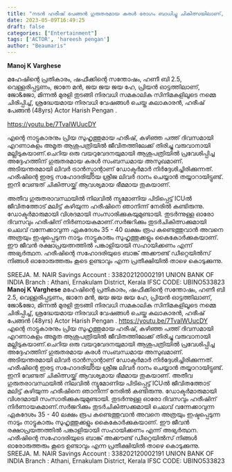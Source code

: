 ```yaml
---
title: "നടൻ ഹരീഷ് പേങ്ങൻ ഗുരുതരമായ കരൾ രോഗം ബാധിച്ചു ചികിത്സയിലാണ്, ഈ ജീവൻ രക്ഷാപ്രയത്നത്തിൽ പങ്കാളിയാകാം"
date: 2023-05-09T16:49:25
draft: false
categories: ["Entertainment"]
tags: ['ACTOR', 'hareesh pengan']
author: "Beaumaris"
---
```


<strong>Manoj K Varghese</strong>

മഹേഷിന്റെ പ്രതികാരം, ഷഫീക്കിന്റെ സന്തോഷം, ഹണീ ബി 2.5, വെള്ളരിപ്പട്ടണം, ജാനേ മൻ, ജയ ജയ ജയ ഹേ, പ്രിയൻ ഓട്ടത്തിലാണ്, ജോ&amp;ജോ, മിന്നൽ മുരളി തുടങ്ങി നിരവധി സമകാലിക സിനിമകളിലൂടെ നമ്മെ ചിരിപ്പിച്ച്, ശ്രദ്ധേയമായ നിരവധി വേഷങ്ങൾ ചെയ്ത കലാകാരൻ, ഹരീഷ് പേങ്ങൻ (48yrs) Actor Harish Pengan .

https://youtu.be/7TvaIWUucDY

എന്റെ നാട്ടുകാരനും പ്രിയ സുഹൃത്തുമായ ഹരീഷ്, കഴിഞ്ഞ പത്ത് ദിവസമായി എറണാകുളം അമൃത ആശുപത്രിയിൽ ജീവിതത്തിലേക്ക് തിരിച്ചു വരുവാനായി മല്ലിടുകയാണ്.ചെറിയ ഒരു വയറുവേദനയുമായി ആശുപത്രിയിൽ പ്രവേശിപ്പിച്ച അദ്ദേഹത്തിന് ഗുരുതരമായ കരൾ സംബന്ധമായ അസുഖമാണ്. അടിയന്തരമായി ലിവർ ട്രാൻസ്പ്ലാന്റാണ് ഡോക്ടർമാർ നിർദ്ദേശിച്ചിരിക്കുന്നത്. ഹരീഷിന്റെ ഇരട്ട സഹോദരിയായ ശ്രീജ ലിവർ ദാനം ചെയ്യാൻ തയ്യാറായിട്ടുണ്ട്. ഇനി വേണ്ടത് ചികിത്സയ്ക്ക് ആവശ്യമായ
ഭീമമായ തുകയാണ്.

അതീവ ഗുരുതരാവസ്ഥയിൽ നിലവിൽ ന്യുമോണിയ പിടിപ്പെട്ട് ICUൽ ജീവിതത്തോട് മലിട്ട് കഴിയുന്ന ഹരീഷിനെ ഞാനിന്ന് നേരിൽ കണ്ടിരുന്നു. ഡോക്ടർമാരുമായി വിശദമായി സംസാരിക്കുകയുമുണ്ടായി. തുടർന്നുള്ള ഓരോ ദിവസവും ഹരീഷിന് നിർണായകമാണ്.സർജറിക്കും തുടർചികിത്സക്കുമായി ചെലവ് വന്നേക്കാവുന്ന ഏകദേശം 35 - 40 ലക്ഷം രൂപ കണ്ടെത്തുവാൻ അവനെ അത്രയും ഇഷ്ടപ്പെടുന്ന നാടും നാട്ടുകാരും സുഹൃത്തുക്കളും കൈകോർക്കുകയാണ്. ഈ ജീവൻ രക്ഷാപ്രയത്നത്തിൽ പങ്കാളിയായി സഹായിക്കണം എന്ന് അഭ്യർത്ഥന. ഹരീഷിന്റെ സഹോദരിയുടെ ബാങ്ക് അക്കൗണ്ട് ഡീറ്റെയിൽസ് നിങ്ങൾ ഓരോരുത്തരും കൂടെ ഉണ്ടാവും എന്ന പ്രതീക്ഷിയിൽ താഴെ കൊടുക്കുന്നു.

SREEJA. M. NAIR
Savings Account : 338202120002191
UNION BANK OF INDIA
Branch : Athani, Ernakulam District, Kerala
IFSC CODE: UBINO533823
**Manoj K Varghese** മഹേഷിന്റെ പ്രതികാരം, ഷഫീക്കിന്റെ സന്തോഷം, ഹണീ ബി 2.5, വെള്ളരിപ്പട്ടണം, ജാനേ മൻ, ജയ ജയ ജയ ഹേ, പ്രിയൻ ഓട്ടത്തിലാണ്, ജോ&ജോ, മിന്നൽ മുരളി തുടങ്ങി നിരവധി സമകാലിക സിനിമകളിലൂടെ നമ്മെ ചിരിപ്പിച്ച്, ശ്രദ്ധേയമായ നിരവധി വേഷങ്ങൾ ചെയ്ത കലാകാരൻ, ഹരീഷ് പേങ്ങൻ (48yrs) Actor Harish Pengan . https://youtu.be/7TvaIWUucDY എന്റെ നാട്ടുകാരനും പ്രിയ സുഹൃത്തുമായ ഹരീഷ്, കഴിഞ്ഞ പത്ത് ദിവസമായി എറണാകുളം അമൃത ആശുപത്രിയിൽ ജീവിതത്തിലേക്ക് തിരിച്ചു വരുവാനായി മല്ലിടുകയാണ്.ചെറിയ ഒരു വയറുവേദനയുമായി ആശുപത്രിയിൽ പ്രവേശിപ്പിച്ച അദ്ദേഹത്തിന് ഗുരുതരമായ കരൾ സംബന്ധമായ അസുഖമാണ്. അടിയന്തരമായി ലിവർ ട്രാൻസ്പ്ലാന്റാണ് ഡോക്ടർമാർ നിർദ്ദേശിച്ചിരിക്കുന്നത്. ഹരീഷിന്റെ ഇരട്ട സഹോദരിയായ ശ്രീജ ലിവർ ദാനം ചെയ്യാൻ തയ്യാറായിട്ടുണ്ട്. ഇനി വേണ്ടത് ചികിത്സയ്ക്ക് ആവശ്യമായ ഭീമമായ തുകയാണ്. അതീവ ഗുരുതരാവസ്ഥയിൽ നിലവിൽ ന്യുമോണിയ പിടിപ്പെട്ട് ICUൽ ജീവിതത്തോട് മലിട്ട് കഴിയുന്ന ഹരീഷിനെ ഞാനിന്ന് നേരിൽ കണ്ടിരുന്നു. ഡോക്ടർമാരുമായി വിശദമായി സംസാരിക്കുകയുമുണ്ടായി. തുടർന്നുള്ള ഓരോ ദിവസവും ഹരീഷിന് നിർണായകമാണ്.സർജറിക്കും തുടർചികിത്സക്കുമായി ചെലവ് വന്നേക്കാവുന്ന ഏകദേശം 35 - 40 ലക്ഷം രൂപ കണ്ടെത്തുവാൻ അവനെ അത്രയും ഇഷ്ടപ്പെടുന്ന നാടും നാട്ടുകാരും സുഹൃത്തുക്കളും കൈകോർക്കുകയാണ്. ഈ ജീവൻ രക്ഷാപ്രയത്നത്തിൽ പങ്കാളിയായി സഹായിക്കണം എന്ന് അഭ്യർത്ഥന. ഹരീഷിന്റെ സഹോദരിയുടെ ബാങ്ക് അക്കൗണ്ട് ഡീറ്റെയിൽസ് നിങ്ങൾ ഓരോരുത്തരും കൂടെ ഉണ്ടാവും എന്ന പ്രതീക്ഷിയിൽ താഴെ കൊടുക്കുന്നു. SREEJA. M. NAIR Savings Account : 338202120002191 UNION BANK OF INDIA Branch : Athani, Ernakulam District, Kerala IFSC CODE: UBINO533823
